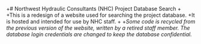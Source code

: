 +# Northwest Hydraulic Consultants (NHC) Project Database Search
 +
 +This is a redesign of a website used for searching the project database.
 +It is hosted and intended for use by NHC staff.
 +
 +_Some code is recycled from the previous version of the website, written by a retired staff member. The database login credentials are changed to keep the database confidential._
